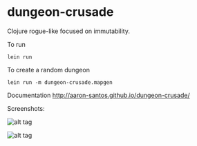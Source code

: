 dungeon-crusade
===============

Clojure rogue-like focused on immutability.

To run

    lein run

To create a random dungeon

    lein run -m dungeon-crusade.mapgen

Documentation http://aaron-santos.github.io/dungeon-crusade/

Screenshots:

![alt tag](https://raw.github.com/aaron-santos/dungeon-crusade/master/images/screenshot-0.png)

![alt tag](https://raw.github.com/aaron-santos/dungeon-crusade/master/images/random-0.png)

